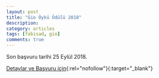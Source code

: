 ```yaml
---
layout: post
title: "Gio Öykü Ödülü 2018"
description: 
category: articles
tags: [fabisad, gio]
comments: true
---
```


Son başvuru tarihi 25 Eylül 2018.

[Detaylar ve Başvuru için](http://gio.fabisad.com/?utm_source=edebiyatyarismalari.com&utm_medium=affiliate#oykugio){:rel="nofollow"}{:target="_blank"}